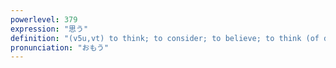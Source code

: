 ```yaml
---
powerlevel: 379
expression: "思う"
definition: "(v5u,vt) to think; to consider; to believe; to think (of doing); to plan (to do); to judge; to assess; to regard; to imagine; to suppose; to dream; to expect; to look forward to; (P)"
pronunciation: "おもう"
---
```

